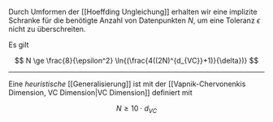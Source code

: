 Durch Umformen der [[Hoeffding Ungleichung]] erhalten wir eine implizite Schranke für die benötigte Anzahl von Datenpunkten $N$, um eine Toleranz $\epsilon$ nicht zu überschreiten.

Es gilt

$$
	N \ge \frac{8}{\epsilon^2} \ln{(\frac{4((2N)^{d_{VC}}+1)}{\delta})}
$$

---

Eine *heuristische* [[Generalisierung]] ist mit der [[Vapnik-Chervonenkis Dimension, VC Dimension|VC Dimension]] definiert mit

$$
	N \ge 10 \cdot d_{VC}
$$